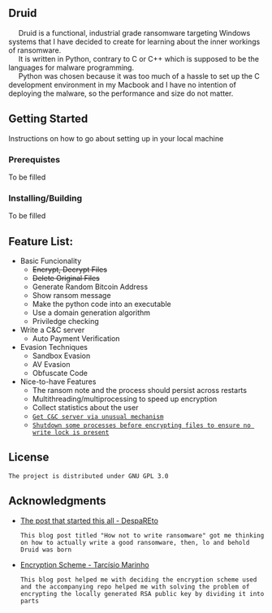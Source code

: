 ## **Druid**  
&nbsp;&nbsp;&nbsp;&nbsp;&nbsp;Druid is a functional, industrial grade ransomware targeting Windows systems that I have decided to create for learning about the inner workings of ransomware.  
&nbsp;&nbsp;&nbsp;&nbsp;&nbsp;It is written in Python, contrary to C or C++ which is supposed to be the languages for malware programming.  
&nbsp;&nbsp;&nbsp;&nbsp;&nbsp;Python was chosen because it was too much of a hassle to set up the C development environment in my Macbook and I have no intention of deploying the malware, so the performance and size do not matter.   


## **Getting Started**
Instructions on how to go about setting up in your local machine  

### Prerequistes
To be filled

### Installing/Building
To be filled


## **Feature List:**
 * Basic Funcionality
    * ~~Encrypt, Decrypt Files~~  
    * ~~Delete Original Files~~
    * Generate Random Bitcoin Address
    * Show ransom message
    * Make the python code into an executable
    * Use a domain generation algorithm
    * Priviledge checking     
 * Write a C&C server
    * Auto Payment Verification
 * Evasion Techniques
    * Sandbox Evasion  
    * AV Evasion  
    * Obfuscate Code
 * Nice-to-have Features
    * The ransom note and the process should persist across restarts  
    * Multithreading/multiprocessing to speed up encryption
    * Collect statistics about the user
    * [`Get C&C server via unusual mechanism`](https://www.zdnet.com/article/astaroth-malware-hides-command-servers-in-youtube-channel-descriptions/)  
    * [`Shutdown some processes before encrypting files to ensure no write lock is present`](https://securityaffairs.co/wordpress/103030/malware/sodinokibi-ransomware-new-feature.html)  
 


## **License**
    The project is distributed under GNU GPL 3.0
      

## **Acknowledgments**
 * [The post that started this all - DespaREto](https://medium.com/@despaREto/how-not-to-write-ransomware-1985aa1384a3)
   ```
   This blog post titled "How not to write ransomware" got me thinking on how to actually write a good ransomware, then, lo and behold Druid was born
   ```
 * [Encryption Scheme - Tarcísio Marinho](https://medium.com/@tarcisioma/ransomware-encryption-techniques-696531d07bb9)  
   ```
   This blog post helped me with deciding the encryption scheme used and the accompanying repo helped me with solving the problem of encrypting the locally generated RSA public key by dividing it into parts   
   ```